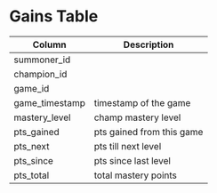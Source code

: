 # Gains Table

| Column   	| Description  	|
| ---	| ---	|
| summoner_id | |
| champion_id | |
| game_id | |
| game_timestamp | timestamp of the game |
| mastery_level | champ mastery level |
| pts_gained | pts gained from this game	|
| pts_next |  pts till next level |
| pts_since | pts since last level |
| pts_total | total mastery points |
